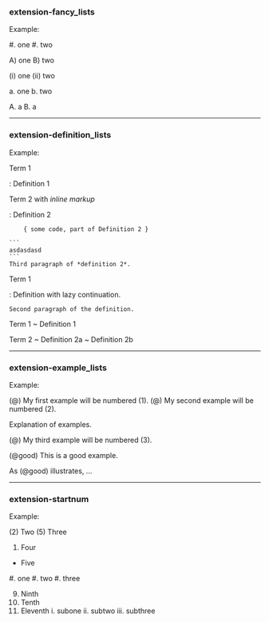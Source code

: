 ### extension-fancy_lists

Example:

#. one
#. two

A) one
B) two

(i) one
(ii) two

a. one
b. two

A.  a
B.  a

----------------------------------------

### extension-definition_lists

Example:

Term 1

:   Definition 1


Term 2 with *inline markup*

:   Definition 2

        { some code, part of Definition 2 }

    ```
    asdasdasd  
    ```
    Third paragraph of *definition 2*.

Term 1

:   Definition
with lazy continuation.

    Second paragraph of the definition.

Term 1
  ~ Definition 1

Term 2
  ~ Definition 2a
  ~ Definition 2b

----------------------------------------

### extension-example_lists

<!-- TODO: label can be any string of alphanumeric characters, underscores, or hyphens -->

Example:

(@)  My first example will be numbered (1).
(@)  My second example will be numbered (2).

Explanation of examples.

(@)  My third example will be numbered (3).

(@good)  This is a good example.

As (@good) illustrates, ...

----------------------------------------

### extension-startnum

Example:

(2) Two
(5) Three
1.  Four
*   Five

#.  one
#.  two
#.  three

9)  Ninth
10)  Tenth
11)  Eleventh
      i. subone
     ii. subtwo
    iii. subthree
